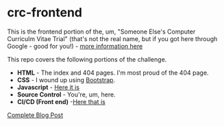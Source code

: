 # crc-frontend

This is the frontend portion of the, um, "Someone Else's Computer Curriculm Vitae Trial" (that's not the real name, but if you got here through Google - good for you!) - [more information here](https://cloudresumechallenge.dev/docs/the-challenge/aws/)

This repo covers the following portions of the challenge.

<ul>
  <li><strong>HTML</strong> - The index and 404 pages. I'm most proud of the 404 page.</li>
  <li><strong>CSS</strong> - I wound up using <a href="https://getbootstrap.com/">Bootstrap</a>.</li>
  <li><strong>Javascript</strong> - <a href="public/js/visit_count.js">Here it is</a> </li>
  <li><strong>Source Control</strong> - You're, um, here.</li>
  <li><strong>CI/CD (Front end)</strong> -<a href="github/workflows">Here that is</a></li>
</ul>

<a href="https://dev.to/tbojustin/old-man-yells-at-cloud-mid-career-pm-completes-the-cloud-resume-challenge-in-aws-using-terraform-1c43-temp-slug-8152442?preview=2c3e3cf8ce426f1861643261b3d0fd894d84db0e35c082c9b3d80435c5ebce1462eaffae0c44f55cafd9fb35a6e1e2d4825ebde44cbdab5e9415a2e9">
Complete Blog Post</a>
